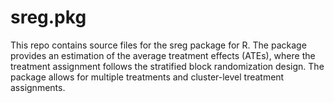 # sreg.pkg
This repo contains source files for the sreg package for R.
The package provides an estimation of the average treatment effects (ATEs), where the treatment assignment follows the stratified block randomization design. The package allows for multiple treatments and cluster-level treatment assignments.
